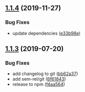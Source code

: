 ## [1.1.4](https://github.com/unional/jest-watch-repeat/compare/v1.1.3...v1.1.4) (2019-11-27)


### Bug Fixes

* update dependencies ([e33b98e](https://github.com/unional/jest-watch-repeat/commit/e33b98e))

## [1.1.3](https://github.com/unional/jest-watch-repeat/compare/v1.1.2...v1.1.3) (2019-07-20)


### Bug Fixes

* add changelog to git ([bb62a37](https://github.com/unional/jest-watch-repeat/commit/bb62a37))
* add sem-rel/git ([6f61843](https://github.com/unional/jest-watch-repeat/commit/6f61843))
* release to npm ([f4aa564](https://github.com/unional/jest-watch-repeat/commit/f4aa564))

